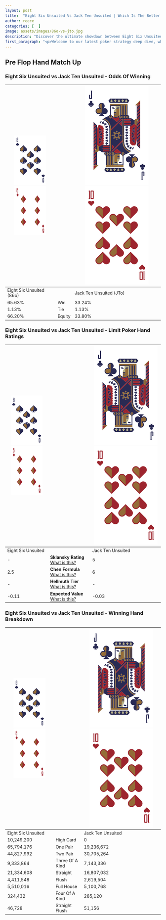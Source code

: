 ```yaml
---
layout: post
title:  "Eight Six Unsuited Vs Jack Ten Unsuited | Which Is The Better Hand In Poker? A Complete Guide"
author: reece
categories: [  ]
image: assets/images/86o-vs-jto.jpg
description: "Discover the ultimate showdown between Eight Six Unsuited and Jack Ten Unsuited in poker! Uncover the odds, strategies, and scenarios where one hand triumphs over the other. Get ready to up your poker game with this thrilling analysis."
first_paragraph: "<p>Welcome to our latest poker strategy deep dive, where we're pitting two distinct hands against each other in a high-stakes showdown: Eight Six Unsuited vs Jack Ten Unsuited.</p><p>In the dynamic world of poker, every decision counts, and knowing which hand holds the upper hand is key to your success at the table.</p><p>In this article, we'll dissect these two hands, explore the scenarios where one dominates the other, and equip you with the knowledge to make strategic choices that can tip the odds in your favor.</p><p>Get ready to unravel the intriguing dynamics of these poker hands and elevate your game to new heights.</p>"
---
```




[comment]: # (sp0)

## Pre Flop Hand Match Up

<div class="table hand-ratings" markdown="1"> 



### Eight Six Unsuited vs Jack Ten Unsuited - Odds Of Winning


    
| ![image info](assets/images/hand1/8.png) ![image info](assets/images/hand1/6o.png) |  | ![image info](assets/images/hand2/J.png) ![image info](assets/images/hand2/To.png) |
| -------- | -------- | -------- |
| Eight Six Unsuited (86o) |  | Jack Ten Unsuited (JTo) |
| 65.63% | Win | 33.24% |
| 1.13% | Tie | 1.13% |
| 66.20% | Equity | 33.80% |




[comment]: # (sp1)



### Eight Six Unsuited vs Jack Ten Unsuited - Limit Poker Hand Ratings


    
| ![image info](assets/images/hand1/8.png) ![image info](assets/images/hand1/6o.png) |  | ![image info](assets/images/hand2/J.png) ![image info](assets/images/hand2/To.png) |
| -------- | -------- | -------- |
| Eight Six Unsuited |  | Jack Ten Unsuited |
| - | **Sklansky Rating** [What is this?](/sklansky-rating-explained) | 5 |
| 2.5 | **Chen Formula** [What is this?](/chen-formula-explained) | 6 |
| - | **Hellmuth Tier** [What is this?](/Hellmuth-tier-explained) | - |
| -0.11 | **Expected Value** [What is this?](/expected-value-explained) | -0.03 |




[comment]: # (sp2)



### Eight Six Unsuited vs Jack Ten Unsuited - Winning Hand Breakdown


    
| ![image info](assets/images/hand1/8.png) ![image info](assets/images/hand1/6o.png) |  | ![image info](assets/images/hand2/J.png) ![image info](assets/images/hand2/To.png) |
| -------- | -------- | -------- |
| Eight Six Unsuited |  | Jack Ten Unsuited |
| 10,249,200 | High Card | 0 |
| 65,794,176 | One Pair | 19,236,672 |
| 44,827,992 | Two Pair | 30,705,264 |
| 9,333,864 | Three Of A Kind | 7,143,336 |
| 21,334,608 | Straight | 16,807,032 |
| 4,411,548 | Flush | 2,619,504 |
| 5,510,016 | Full House | 5,100,768 |
| 324,432 | Four Of A Kind | 285,120 |
| 46,728 | Straight Flush | 51,156 |




[comment]: # (sp3)



</div>

[comment]: # (sp4)



[comment]: # (sp5)

